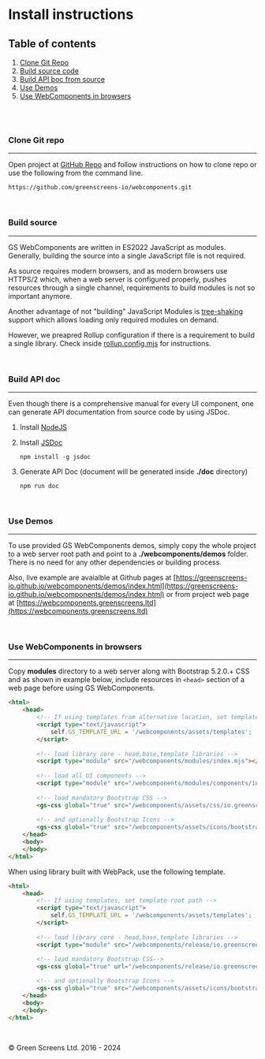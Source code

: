 # Install instructions
 
## Table of contents
 
1. [Clone Git Repo](#clone)
2. [Build source code](#build-source)
3. [Build API boc from source](#build-doc)
3. [Use Demos](#demos)
3. [Use WebComponents in browsers](#web)
 
<br><br>
 
### <a name="clone"></a> Clone Git repo
---
 
Open project at [GitHub Repo](https://github.com/greenscreens-io/webcomponents) and follow instructions on how to clone repo or use the following from the command line.
 
```
https://github.com/greenscreens-io/webcomponents.git
```
 
<br>
 
### <a name="build-source"></a> **Build source**
---
 
GS WebComponents are written in ES2022 JavaScript as modules. Generally, building the source into a single JavaScript file is not required.  
 
As source requires modern browsers, and as modern browsers use HTTPS/2 which, when a web server is configured properly, pushes resources through a single channel, requirements to build modules is not so important anymore.

Another advantage of not "building" JavaScript Modules is [tree-shaking](https://en.wikipedia.org/wiki/Tree_shaking) support which allows loading only required modules on demand.

However, we preapred Rollup configuration if there is a requirement to build a single library. Check inside [rollup.config.mjs](../rollup.config.mjs) for instructions.
 
<br>
 
### <a name="build-doc"></a> **Build API doc**
---
 
Even though there is a comprehensive manual for every UI component, one can generate API documentation from source code by using JSDoc.
 
1. Install [NodeJS](https://nodejs.org/en/download/)
2. Install [JSDoc](https://www.npmjs.com/package/jsdoc)
 
    ```npm install -g jsdoc```
 
3. Generate API Doc (document will be generated inside **./doc** directory)
 
    ```npm run doc```
 
<br>
 
### <a name="demos"></a> **Use Demos**
---
 
To use provided GS WebComponents demos, simply copy the whole project to a web server root path and point to a **./webcomponents/demos** folder. There is no need for any other dependencies or building process.

Also, live example are avaialble at Github pages at [https://greenscreens-io.github.io/webcomponents/demos/index.html](https://greenscreens-io.github.io/webcomponents/demos/index.html) or from project web page at [https://webcomponents.greenscreens.ltd](https://webcomponents.greenscreens.ltd)
 
<br>
 
### <a name="web"></a> **Use WebComponents in browsers**
---
 
Copy **modules** directory to a web server along with Bootstrap 5.2.0.+ CSS and as shown in example below, include resources in ```<head>``` section of a web page before using GS WebComponents.
 
```html
<html>
    <head>
        <!-- If using templates from alternative location, set template root path -->
        <script type="text/javascript">
            self.GS_TEMPLATE_URL = '/webcomponents/assets/templates';
        </script>
       
        <!-- load library core - head,base,template libraries -->
        <script type="module" src="/webcomponents/modules/index.mjs"></script>
       
        <!-- load all UI components -->
        <script type="module" src="/webcomponents/modules/components/index.mjs"></script>
   
        <!-- load mandatory Bootstrap CSS -->
        <gs-css global="true" src="/webcomponents/assets/css/io.greenscreens.bootstrap_5.2.0.css" rel="stylesheet"></gs-css>  
        
        <!-- and optionally Bootstrap Icons -->
        <gs-css global="true" src="/webcomponents/assets/icons/bootstrap-icons.css" rel="stylesheet" notheme="true"></gs-css>        
    </head>
    <body>
    </body>
</html>
```

When using library built with WebPack, use the following template.
 
```html
<html>
    <head>
        <!-- If using templates, set template root path -->
        <script type="text/javascript">
            self.GS_TEMPLATE_URL = '/webcomponents/assets/templates';
        </script>
       
        <!-- load library core - head,base,template libraries -->
        <script type="module" src="/webcomponents/release/io.greenscreens.components.all.js"></script>
          
        <!-- load mandatory Bootstrap CSS-->
        <gs-css global="true" url="/webcomponents/release/io.greenscreens.bootstrap_5.2.0.min.css" rel="stylesheet"></gs-css>  

        <!-- and optionally Bootstrap Icons -->
        <gs-css global="true" src="/webcomponents/assets/icons/bootstrap-icons.css" rel="stylesheet" notheme="true"></gs-css>        
    </head>
    <body>
    </body>
</html>
```

<br>

&copy; Green Screens Ltd. 2016 - 2024
